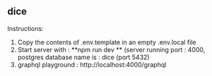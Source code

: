 ## dice 

Instructions:

1) Copy the contents of .env.template in an empty .env.local file
2) Start server with : **npm run dev **  (server running port : 4000, postgres database name is : dice (port 5432)
3) graphql playground : http://localhost:4000/graphql
 
